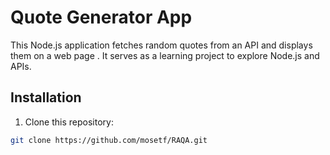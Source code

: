 ﻿# Quote Generator App

This Node.js application fetches random quotes from an API and displays them on a web page . It serves as a learning project to explore Node.js and APIs.

## Installation

1. Clone this repository:

```bash
git clone https://github.com/mosetf/RAQA.git
